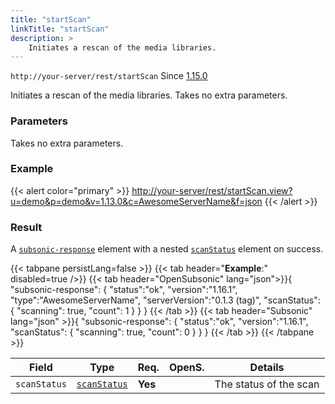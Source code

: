 ```yaml
---
title: "startScan"
linkTitle: "startScan"
description: >
    Initiates a rescan of the media libraries.
---
```


`http://your-server/rest/startScan` Since [1.15.0](../../subsonic-versions)

Initiates a rescan of the media libraries. Takes no extra parameters.

### Parameters

Takes no extra parameters.

### Example

{{< alert color="primary" >}} <http://your-server/rest/startScan.view?u=demo&p=demo&v=1.13.0&c=AwesomeServerName&f=json> {{< /alert >}}

### Result

A [`subsonic-response`](../../responses/subsonic-response) element with a nested [`scanStatus`](../../responses/scanstatus) element on success.

{{< tabpane persistLang=false >}}
{{< tab header="**Example**:" disabled=true />}}
{{< tab header="OpenSubsonic" lang="json">}}{
  "subsonic-response": {
    "status":"ok",
    "version":"1.16.1",
    "type":"AwesomeServerName",
    "serverVersion":"0.1.3 (tag)",
    "scanStatus": {
      "scanning": true,
      "count": 1
    }
  }
}
{{< /tab >}}
{{< tab header="Subsonic" lang="json" >}}{
  "subsonic-response": {
    "status":"ok",
    "version":"1.16.1",
    "scanStatus": {
      "scanning": true,
      "count": 0
    }
  }
}
{{< /tab >}}
{{< /tabpane >}}

| Field |  Type | Req. | OpenS. | Details |
| --- | --- | --- | --- | --- |
| `scanStatus` | [`scanStatus`](../../responses/scanstatus) | **Yes** |     | The status of the scan |
